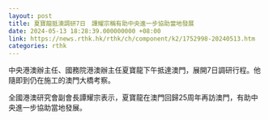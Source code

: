```yaml
---
layout: post
title: 夏寶龍抵澳調研7日　譚耀宗稱有助中央進一步協助當地發展
date: 2024-05-13 18:28:39.000000000 +08:00
link: https://news.rthk.hk/rthk/ch/component/k2/1752998-20240513.htm
categories: rthk
---
```


中央港澳辦主任、國務院港澳辦主任夏寶龍下午抵達澳門，展開7日調研行程。他隨即到仍在施工的澳門大橋考察。

全國港澳研究會副會長譚耀宗表示，夏寶龍在澳門回歸25周年再訪澳門，有助中央進一步協助當地發展。
